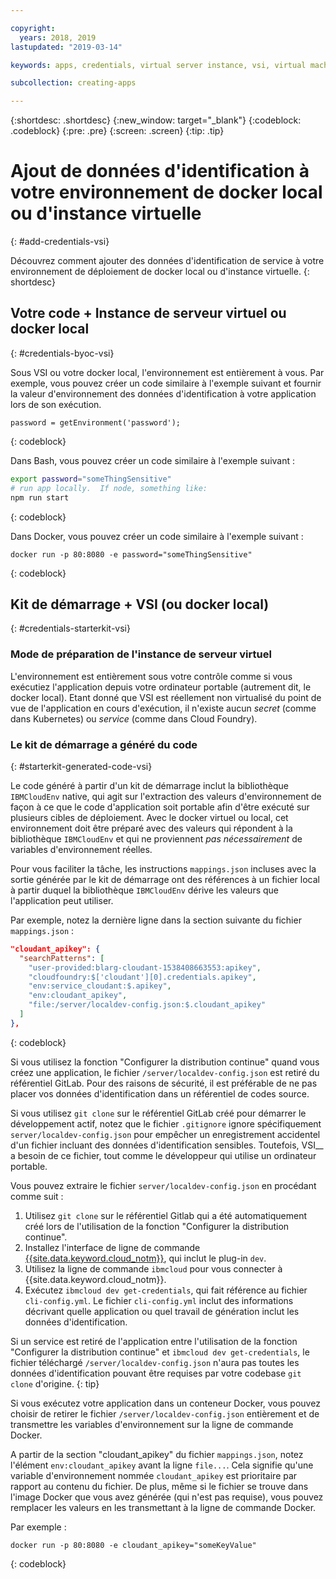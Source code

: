 ```yaml
---

copyright:
  years: 2018, 2019
lastupdated: "2019-03-14"

keywords: apps, credentials, virtual server instance, vsi, virtual machine, vm

subcollection: creating-apps

---
```


{:shortdesc: .shortdesc}
{:new_window: target="_blank"}
{:codeblock: .codeblock}
{:pre: .pre}
{:screen: .screen}
{:tip: .tip}

# Ajout de données d'identification à votre environnement de docker local ou d'instance virtuelle
{: #add-credentials-vsi}

Découvrez comment ajouter des données d'identification de service à votre environnement de déploiement de docker local ou d'instance virtuelle.
{: shortdesc}

## Votre code + Instance de serveur virtuel ou docker local
{: #credentials-byoc-vsi}

Sous VSI ou votre docker local, l'environnement est entièrement à vous. Par exemple, vous pouvez créer un code similaire à l'exemple suivant et fournir la valeur d'environnement des données d'identification à votre application lors de son exécution.
```
password = getEnvironment('password');
```
{: codeblock}

Dans Bash, vous pouvez créer un code similaire à l'exemple suivant :
```bash
export password="someThingSensitive"
# run app locally.  If node, something like:
npm run start
```
{: codeblock}

Dans Docker, vous pouvez créer un code similaire à l'exemple suivant :
```
docker run -p 80:8080 -e password="someThingSensitive"
```
{: codeblock}

## Kit de démarrage + VSI (ou docker local)
{: #credentials-starterkit-vsi}

### Mode de préparation de l'instance de serveur virtuel

L'environnement est entièrement sous votre contrôle comme si vous exécutiez l'application depuis votre ordinateur portable (autrement dit, le docker local). Etant donné que VSI est réellement non virtualisé du point de vue de l'application en cours d'exécution, il n'existe aucun _secret_ (comme dans Kubernetes) ou _service_ (comme dans Cloud Foundry).

### Le kit de démarrage a généré du code
{: #starterkit-generated-code-vsi}

Le code généré à partir d'un kit de démarrage inclut la bibliothèque `IBMCloudEnv` native, qui agit sur l'extraction des valeurs d'environnement de façon à ce que le code d'application soit portable afin d'être exécuté sur plusieurs cibles de déploiement. Avec le docker virtuel ou local, cet environnement doit être préparé avec des valeurs qui répondent à la bibliothèque `IBMCloudEnv` et qui ne proviennent _pas nécessairement_ de variables d'environnement réelles.

Pour vous faciliter la tâche, les instructions `mappings.json` incluses avec la sortie générée par le kit de démarrage ont des références à un fichier local à partir duquel la bibliothèque `IBMCloudEnv` dérive les valeurs que l'application peut utiliser.

Par exemple, notez la dernière ligne dans la section suivante du fichier `mappings.json` :
```json
"cloudant_apikey": {
  "searchPatterns": [
    "user-provided:blarg-cloudant-1538408663553:apikey",
    "cloudfoundry:$['cloudant'][0].credentials.apikey",
    "env:service_cloudant:$.apikey",
    "env:cloudant_apikey",
    "file:/server/localdev-config.json:$.cloudant_apikey"
  ]
},
```
{: codeblock}

Si vous utilisez la fonction "Configurer la distribution continue" quand vous créez une application, le fichier `/server/localdev-config.json` est retiré du référentiel GitLab. Pour des raisons de sécurité, il est préférable de ne pas placer vos données d'identification dans un référentiel de codes source.

Si vous utilisez `git clone` sur le référentiel GitLab créé pour démarrer le développement actif, notez que le fichier `.gitignore` ignore spécifiquement `server/localdev-config.json` pour empêcher un enregistrement accidentel d'un fichier incluant des données d'identification sensibles. Toutefois, VSI__ a besoin de ce fichier, tout comme le développeur qui utilise un ordinateur portable.

Vous pouvez extraire le fichier `server/localdev-config.json` en procédant comme suit :

1. Utilisez `git clone` sur le référentiel Gitlab qui a été automatiquement créé lors de l'utilisation de la fonction "Configurer la distribution continue".
2. Installez l'interface de ligne de commande [{{site.data.keyword.cloud_notm}}](/docs/cli?topic=cloud-cli-ibmcloud-cli), qui inclut le plug-in `dev`.
3. Utilisez la ligne de commande `ibmcloud` pour vous connecter à {{site.data.keyword.cloud_notm}}.
4. Exécutez `ibmcloud dev get-credentials`, qui fait référence au fichier `cli-config.yml`. Le fichier `cli-config.yml` inclut des informations décrivant quelle application ou quel travail de génération inclut les données d'identification.

Si un service est retiré de l'application entre l'utilisation de la fonction "Configurer la distribution continue" et `ibmcloud dev get-credentials`, le fichier téléchargé `/server/localdev-config.json` n'aura pas toutes les données d'identification pouvant être requises par votre codebase `git clone` d'origine.
{: tip}

Si vous exécutez votre application dans un conteneur Docker, vous pouvez choisir de retirer le fichier `/server/localdev-config.json` entièrement et de transmettre les variables d'environnement sur la ligne de commande Docker.

A partir de la section "cloudant_apikey" du fichier `mappings.json`, notez l'élément `env:cloudant_apikey` avant la ligne `file...`. Cela signifie qu'une variable d'environnement nommée `cloudant_apikey` est prioritaire par rapport au contenu du fichier. De plus, même si le fichier se trouve dans l'image Docker que vous avez générée (qui n'est pas requise), vous pouvez remplacer les valeurs en les transmettant à la ligne de commande Docker.

Par exemple :
```
docker run -p 80:8080 -e cloudant_apikey="someKeyValue"
```
{: codeblock}

